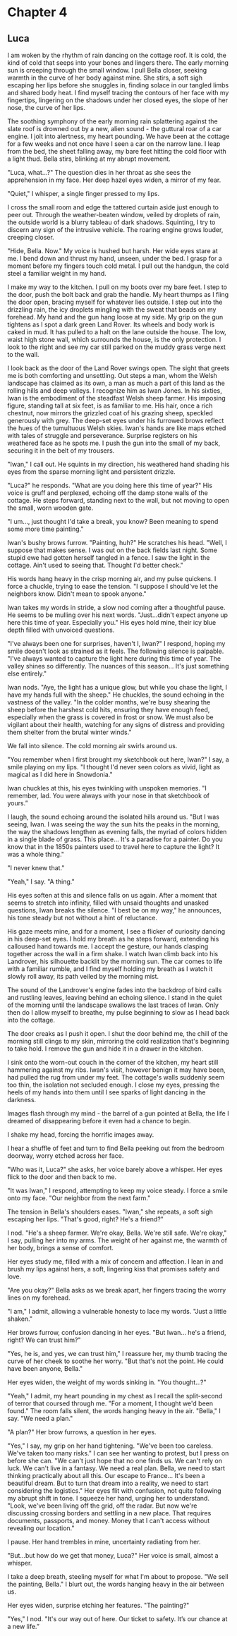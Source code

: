 # Chapter 4
## Luca
 
I am woken by the rhythm of rain dancing on the cottage roof. It is cold, the kind of cold that seeps into your bones and lingers there. The early morning sun is creeping through the small window. I pull Bella closer, seeking warmth in the curve of her body against mine. She stirs, a soft sigh escaping her lips before she snuggles in, finding solace in our tangled limbs and shared body heat. I find myself tracing the contours of her face with my fingertips, lingering on the shadows under her closed eyes, the slope of her nose, the curve of her lips. 
 
The soothing symphony of the early morning rain splattering against the slate roof is drowned out by a new, alien sound - the guttural roar of a car engine. I jolt into alertness, my heart pounding. We have been at the cottage for a few weeks and not once have I seen a car on the narrow lane. I leap from the bed, the sheet falling away, my bare feet hitting the cold floor with a light thud. Bella stirs, blinking at my abrupt movement. 

"Luca, what...?" The question dies in her throat as she sees the apprehension in my face. Her deep hazel eyes widen, a mirror of my fear.
 
"Quiet," I whisper, a single finger pressed to my lips.
 
I cross the small room and edge the tattered curtain aside just enough to peer out. Through the weather-beaten window, veiled by droplets of rain, the outside world is a blurry tableau of dark shadows. Squinting, I try to discern any sign of the intrusive vehicle. The roaring engine grows louder, creeping closer.
 
"Hide, Bella. Now." My voice is hushed but harsh. Her wide eyes stare at me. I bend down and thrust my hand, unseen, under the bed. I grasp for a moment before my fingers touch cold metal. I pull out the handgun, the cold steel a familiar weight in my hand.
 
I make my way to the kitchen. I pull on my boots over my bare feet. I step to the door, push the bolt back and grab the handle. My heart thumps as I fling the door open, bracing myself for whatever lies outside. I step out into the drizzling rain, the icy droplets mingling with the sweat that beads on my forehead. My hand and the gun hang loose at my side. My grip on the gun tightens as I spot a dark green Land Rover. Its wheels and body work is caked in mud. It has pulled to a halt on the lane outside the house. The low, waist high stone wall, which surrounds the house, is the only protection. I look to the right and see my car still parked on the muddy grass verge next to the wall. 
 
I look back as the door of the Land Rover swings open. The sight that greets me is both comforting and unsettling. Out steps a man, whom the Welsh landscape has claimed as its own, a man as much a part of this land as the rolling hills and deep valleys. I recognize him as Iwan Jones. In his sixties, Iwan is the embodiment of the steadfast Welsh sheep farmer. His imposing figure, standing tall at six feet, is as familiar to me. His hair, once a rich chestnut, now mirrors the grizzled coat of his grazing sheep, speckled generously with grey. The deep-set eyes under his furrowed brows reflect the hues of the tumultuous Welsh skies. Iwan's hands are like maps etched with tales of struggle and perseverance. Surprise registers on his weathered face as he spots me. I push the gun into the small of my back, securing it in the belt of my trousers. 
 
"Iwan," I call out. He squints in my direction, his weathered hand shading his eyes from the sparse morning light and persistent drizzle.
 
"Luca?" he responds. "What are you doing here this time of year?" His voice is gruff and perplexed, echoing off the damp stone walls of the cottage. He steps forward, standing next to the wall, but not moving to open the small, worn wooden gate.
 
"I um…, just thought I'd take a break, you know? Been meaning to spend some more time painting."

Iwan's bushy brows furrow. "Painting, huh?" He scratches his head. "Well, I suppose that makes sense. I was out on the back fields last night. Some stupid ewe had gotten herself tangled in a fence. I saw the light in the cottage. Ain't used to seeing that. Thought I'd better check."
 
His words hang heavy in the crisp morning air, and my pulse quickens. I force a chuckle, trying to ease the tension. "I suppose I should've let the neighbors know. Didn't mean to spook anyone."
 
Iwan takes my words in stride, a slow nod coming after a thoughtful pause. He seems to be mulling over his next words. "Just...didn't expect anyone up here this time of year. Especially you." His eyes hold mine, their icy blue depth filled with unvoiced questions.
 
"I've always been one for surprises, haven't I, Iwan?" I respond, hoping my smile doesn't look as strained as it feels. The following silence is palpable. "I've always wanted to capture the light here during this time of year. The valley shines so differently. The nuances of this season... It's just something else entirely."
 
Iwan nods. "Aye, the light has a unique glow, but while you chase the light, I have my hands full with the sheep." He chuckles, the sound echoing in the vastness of the valley. "In the colder months, we're busy shearing the sheep before the harshest cold hits, ensuring they have enough feed, especially when the grass is covered in frost or snow. We must also be vigilant about their health, watching for any signs of distress and providing them shelter from the brutal winter winds."
 
We fall into silence. The cold morning air swirls around us.
 
"You remember when I first brought my sketchbook out here, Iwan?" I say, a smile playing on my lips. "I thought I'd never seen colors as vivid, light as magical as I did here in Snowdonia."
 
Iwan chuckles at this, his eyes twinkling with unspoken memories. "I remember, lad. You were always with your nose in that sketchbook of yours.”
 
I laugh, the sound echoing around the isolated hills around us. "But I was seeing, Iwan. I was seeing the way the sun hits the peaks in the morning, the way the shadows lengthen as evening falls, the myriad of colors hidden in a single blade of grass. This place... It's a paradise for a painter. Do you know that in the 1850s painters used to travel here to capture the light? It was a whole thing."

"I never knew that."

"Yeah," I say. "A thing."

His eyes soften at this and silence falls on us again. After a moment that seems to stretch into infinity, filled with unsaid thoughts and unasked questions, Iwan breaks the silence. "I best be on my way," he announces, his tone steady but not without a hint of reluctance.
 
His gaze meets mine, and for a moment, I see a flicker of curiosity dancing in his deep-set eyes. I hold my breath as he steps forward, extending his calloused hand towards me. I accept the gesture, our hands clasping together across the wall in a firm shake. I watch Iwan climb back into his Landrover, his silhouette backlit by the morning sun. The car comes to life with a familiar rumble, and I find myself holding my breath as I watch it slowly roll away, its path veiled by the morning mist.
 
The sound of the Landrover's engine fades into the backdrop of bird calls and rustling leaves, leaving behind an echoing silence. I stand in the quiet of the morning until the landscape swallows the last traces of Iwan. Only then do I allow myself to breathe, my pulse beginning to slow as I head back into the cottage. 

The door creaks as I push it open. I shut the door behind me, the chill of the morning still clings to my skin, mirroring the cold realization that's beginning to take hold. I remove the gun and hide it in a drawer in the kitchen.
 
I sink onto the worn-out couch in the corner of the kitchen, my heart still hammering against my ribs. Iwan's visit, however benign it may have been, had pulled the rug from under my feet. The cottage's walls suddenly seem too thin, the isolation not secluded enough. I close my eyes, pressing the heels of my hands into them until I see sparks of light dancing in the darkness. 

Images flash through my mind - the barrel of a gun pointed at Bella, the life I dreamed of disappearing before it even had a chance to begin. 
 
I shake my head, forcing the horrific images away.
 
I hear a shuffle of feet and turn to find Bella peeking out from the bedroom doorway, worry etched across her face. 

"Who was it, Luca?" she asks, her voice barely above a whisper. Her eyes flick to the door and then back to me.
 
"It was Iwan," I respond, attempting to keep my voice steady. I force a smile onto my face. "Our neighbor from the next farm."
 
The tension in Bella's shoulders eases. "Iwan," she repeats, a soft sigh escaping her lips. "That's good, right? He's a friend?"
 
I nod. "He's a sheep farmer. We're okay, Bella. We're still safe. We're okay," I say, pulling her into my arms. The weight of her against me, the warmth of her body, brings a sense of comfort. 
 
Her eyes study me, filled with a mix of concern and affection. I lean in and brush my lips against hers, a soft, lingering kiss that promises safety and love.
 
"Are you okay?" Bella asks as we break apart, her fingers tracing the worry lines on my forehead.
 
"I am," I admit, allowing a vulnerable honesty to lace my words. "Just a little shaken."
 
Her brows furrow, confusion dancing in her eyes. "But Iwan... he's a friend, right? We can trust him?"
 
"Yes, he is, and yes, we can trust him," I reassure her, my thumb tracing the curve of her cheek to soothe her worry. "But that's not the point. He could have been anyone, Bella."
 
Her eyes widen, the weight of my words sinking in. "You thought...?"
 
"Yeah," I admit, my heart pounding in my chest as I recall the split-second of terror that coursed through me. "For a moment, I thought we'd been found." The room falls silent, the words hanging heavy in the air. "Bella," I say. "We need a plan."
 
"A plan?" Her brow furrows, a question in her eyes.
 
"Yes," I say, my grip on her hand tightening. "We've been too careless. We've taken too many risks." I can see her wanting to protest, but I press on before she can. "We can't just hope that no one finds us. We can't rely on luck. We can't live in a fantasy. We need a real plan. Bella, we need to start thinking practically about all this. Our escape to France... It's been a beautiful dream. But to turn that dream into a reality, we need to start considering the logistics." Her eyes flit with confusion, not quite following my abrupt shift in tone. I squeeze her hand, urging her to understand. "Look, we've been living off the grid, off the radar. But now we're discussing crossing borders and settling in a new place. That requires documents, passports, and money. Money that I can't access without revealing our location."
 
I pause. Her hand trembles in mine, uncertainty radiating from her.
 
"But...but how do we get that money, Luca?" Her voice is small, almost a whisper.
 
I take a deep breath, steeling myself for what I'm about to propose. "We sell the painting, Bella." I blurt out, the words hanging heavy in the air between us.
 
Her eyes widen, surprise etching her features. "The painting?"
 
"Yes," I nod. "It's our way out of here. Our ticket to safety. It’s our chance at a new life.”
 

